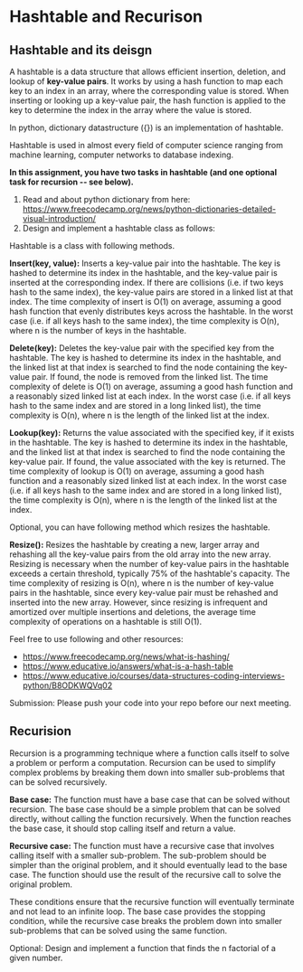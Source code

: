 # Hashtable and Recurison 

## Hashtable and its deisgn 

A hashtable is a data structure that allows efficient insertion, deletion, and lookup of **key-value pairs**. It works by using a hash function to map each key to an index in an array, where the corresponding value is stored. When inserting or looking up a key-value pair, the hash function is applied to the key to determine the index in the array where the value is stored.

In python, dictionary datastructure ({}) is an implementation of hashtable. 

Hashtable is used in almost every field of computer science ranging from machine learning, computer networks to database indexing. 

**In this assignment, you have two tasks in hashtable (and one optional task for recursion -- see below).**
1) Read and about python dictionary from here: https://www.freecodecamp.org/news/python-dictionaries-detailed-visual-introduction/
2) Design and implement a hashtable class as follows: 

Hashtable is a class with following methods. 

**Insert(key, value):**
Inserts a key-value pair into the hashtable. The key is hashed to determine its index in the hashtable, and the key-value pair is inserted at the corresponding index. If there are collisions (i.e. if two keys hash to the same index), the key-value pairs are stored in a linked list at that index.
The time complexity of insert is O(1) on average, assuming a good hash function that evenly distributes keys across the hashtable. In the worst case (i.e. if all keys hash to the same index), the time complexity is O(n), where n is the number of keys in the hashtable.

**Delete(key):**
Deletes the key-value pair with the specified key from the hashtable. The key is hashed to determine its index in the hashtable, and the linked list at that index is searched to find the node containing the key-value pair. If found, the node is removed from the linked list.
The time complexity of delete is O(1) on average, assuming a good hash function and a reasonably sized linked list at each index. In the worst case (i.e. if all keys hash to the same index and are stored in a long linked list), the time complexity is O(n), where n is the length of the linked list at the index.

**Lookup(key):**
Returns the value associated with the specified key, if it exists in the hashtable. The key is hashed to determine its index in the hashtable, and the linked list at that index is searched to find the node containing the key-value pair. If found, the value associated with the key is returned.
The time complexity of lookup is O(1) on average, assuming a good hash function and a reasonably sized linked list at each index. In the worst case (i.e. if all keys hash to the same index and are stored in a long linked list), the time complexity is O(n), where n is the length of the linked list at the index.

Optional, you can have following method which resizes the hashtable. 

**Resize():**
Resizes the hashtable by creating a new, larger array and rehashing all the key-value pairs from the old array into the new array. Resizing is necessary when the number of key-value pairs in the hashtable exceeds a certain threshold, typically 75% of the hashtable's capacity.
The time complexity of resizing is O(n), where n is the number of key-value pairs in the hashtable, since every key-value pair must be rehashed and inserted into the new array. However, since resizing is infrequent and amortized over multiple insertions and deletions, the average time complexity of operations on a hashtable is still O(1).


Feel free to use following and other resources: 
- https://www.freecodecamp.org/news/what-is-hashing/
- https://www.educative.io/answers/what-is-a-hash-table
- https://www.educative.io/courses/data-structures-coding-interviews-python/B8ODKWQVq02


Submission:
Please push your code into your repo before our next meeting.  

## Recurision 

Recursion is a programming technique where a function calls itself to solve a problem or perform a computation. Recursion can be used to simplify complex problems by breaking them down into smaller sub-problems that can be solved recursively.


**Base case:** The function must have a base case that can be solved without recursion. The base case should be a simple problem that can be solved directly, without calling the function recursively. When the function reaches the base case, it should stop calling itself and return a value.

**Recursive case:** The function must have a recursive case that involves calling itself with a smaller sub-problem. The sub-problem should be simpler than the original problem, and it should eventually lead to the base case. The function should use the result of the recursive call to solve the original problem.

These conditions ensure that the recursive function will eventually terminate and not lead to an infinite loop. The base case provides the stopping condition, while the recursive case breaks the problem down into smaller sub-problems that can be solved using the same function.

Optional: Design and implement a function that finds the n factorial of a given number.
